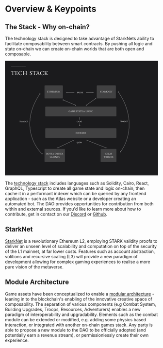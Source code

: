 # Overview & Keypoints


## The Stack - Why on-chain?
The technology stack is designed to take advantage of StarkNets ability to facilitate composability between smart contracts. By pushing all logic and state on-chain we can create on-chain worlds that are both open and composable.

![Stack](static/img/stack.png)

The [technology stack](./the-stack.md) includes languages such as Solidity, Cairo, React, GraphQL, Typescript to create all game state and logic on-chain, then cache it in a performant indexer which can be queried by any frontend application - such as the Atlas website or a developer creating an automated bot. The DAO provides opportunities for contribution from both within and external sources. If you'd like to learn more about how to contribute, get in contact on our [Discord](https://discord.gg/qjXNx4Htas) or [Github](https://github.com/BibliothecaForAdventurers/).

## StarkNet
[StarkNet](./starknet.md) is a revolutionary Ethereum L2, employing STARK validity proofs to deliver an unseen level of scalability and computation on top of the security of the L1 mainnet, at far lower costs. Features such as account abstraction, volitions and recursive scaling (L3) will provide a new paradigm of development allowing for complex gaming experiences to realise a more pure vision of the metaverse.

## Module Architecture
Game assets have been conceptualized to enable a [modular architecture](./module-architecture.md) - leaning in to the blockchain's enabling of the innovative creative space of composability. The separation of various components (e.g Combat System, Building Upgrades, Troops, Resources, Adventurers) enables a new paradigm of interoperability and upgradability. Elements such as the combat module can be extended or modified, e.g. adding some physics based interaction, or integrated with another on-chain games stack. Any party is able to propose a new module to the DAO to be officially adopted (and potentially earn a revenue stream), or permissionlessly create their own experience.




